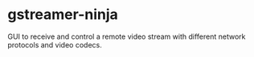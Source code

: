 # gstreamer-ninja
GUI to receive and control a remote video stream with different network protocols and video codecs.
